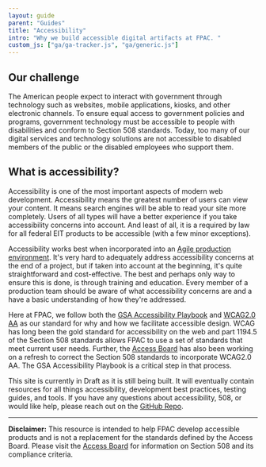 ```yaml
---
layout: guide
parent: "Guides"
title: "Accessibility"
intro: "Why we build accessible digital artifacts at FPAC. "
custom_js: ["ga/ga-tracker.js", "ga/generic.js"]
---
```


## Our challenge

The American people expect to interact with government through technology such as websites, mobile applications, kiosks, and other electronic channels. To ensure equal access to government policies and programs, government technology must be accessible to people with disabilities and conform to Section 508 standards. Today, too many of our digital services and technology solutions are not accessible to disabled members of the public or the disabled employees who support them.

## What is accessibility?

Accessibility is one of the most important aspects of modern web development. Accessibility means the greatest number of users can view your content. It means search engines will be able to read your site more completely. Users of all types will have a better experience if you take accessibility concerns into account. And least of all, it is a required by law for all federal EIT products to be accessible (with a few minor exceptions).

Accessibility works best when incorporated into an [Agile production environment](https://en.wikipedia.org/wiki/Agile_software_development). It's very hard to adequately address accessibility concerns at the end of a project, but if taken into account at the beginning, it's quite straightforward and cost-effective. The best and perhaps only way to ensure this is done, is through training and education. Every member of a production team should be aware of what accessibility concerns are and a have a basic understanding of how they're addressed.

Here at FPAC, we follow both the [GSA Accessibility Playbook](https://www.section508.gov/content/it-accessibility-playbook) and [WCAG2.0 AA](https://www.w3.org/TR/WCAG20) as our standard for why and how we facilitate accessible design. WCAG has long been the gold standard for accessibility on the web and part 1194.5 of the Section 508 standards allows FPAC to use a set of standards that meet current user needs. Further, the [Access Board](http://www.access-board.gov/guidelines-and-standards/communications-and-it/about-the-section-508-standards/section-508-standards) has also been working on a refresh to correct the Section 508 standards to incorporate WCAG2.0 AA. The GSA Accessibility Playbook is a critical step in that process.

This site is currently in Draft as it is still being built. It will eventually contain resources for all things accessibility, development best practices, testing guides, and tools. If you have any questions about accessibility, 508, or would like help, please reach out on the [GitHub Repo](https://github.com/usda-fsa/fsa-design-system).

----

**Disclaimer:** This resource is intended to help FPAC develop accessible products and is not a replacement for the standards defined by the Access Board. Please visit the [Access Board](http://www.access-board.gov/guidelines-and-standards/communications-and-it/about-the-section-508-standards/section-508-standards) for information on Section 508 and its compliance criteria.
